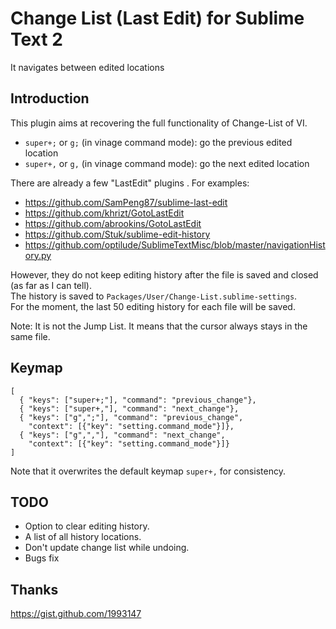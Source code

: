 Change List (Last Edit) for Sublime Text 2
====================
It navigates between edited locations

Introduction
------------
This plugin aims at recovering the full functionality of Change-List of VI.
* ``super+;`` or ``g;`` (in vinage command mode): go the previous edited location
* ``super+,`` or ``g,`` (in vinage command mode): go the next edited location

There are already a few "LastEdit" plugins . For examples:
* https://github.com/SamPeng87/sublime-last-edit
* https://github.com/khrizt/GotoLastEdit
* https://github.com/abrookins/GotoLastEdit
* https://github.com/Stuk/sublime-edit-history
* https://github.com/optilude/SublimeTextMisc/blob/master/navigationHistory.py

However, they do not keep editing history after the file is saved and closed (as far as I can tell).<BR>
The history is saved to ``Packages/User/Change-List.sublime-settings``.<BR>
For the moment, the last 50 editing history for each file will be saved.<BR>

Note: It is not the Jump List. It means that the cursor always stays in the same file.

Keymap
-----------------------
	[
	  { "keys": ["super+;"], "command": "previous_change"},
	  { "keys": ["super+,"], "command": "next_change"},
	  {	"keys": ["g",";"], "command": "previous_change",
	  	"context": [{"key": "setting.command_mode"}]},
	  {	"keys": ["g",","], "command": "next_change",
	  	"context": [{"key": "setting.command_mode"}]}
	]
Note that it overwrites the default keymap ``super+,`` for consistency.

TODO
-----------------------
* Option to clear editing history.
* A list of all history locations.
* Don't update change list while undoing.
* Bugs fix

Thanks
-----------------------
https://gist.github.com/1993147 
